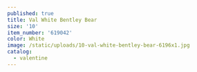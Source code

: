 ```yaml
---
published: true
title: Val White Bentley Bear
size: '10'
item_number: '619042'
color: White
image: /static/uploads/10-val-white-bentley-bear-6196x1.jpg
catalog:
  - valentine
---
```


